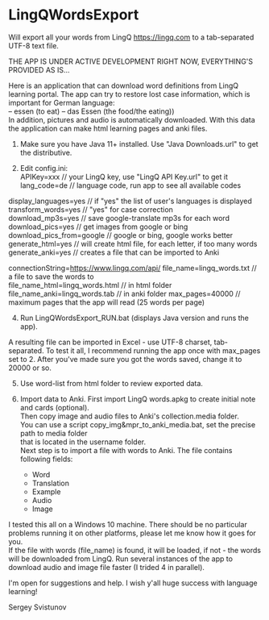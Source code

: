 # LingQWordsExport
Will export all your words from LingQ https://lingq.com
to a tab-separated UTF-8 text file.

THE APP IS UNDER ACTIVE DEVELOPMENT RIGHT NOW, EVERYTHING'S PROVIDED AS IS...

Here is an application that can download word definitions from LingQ learning portal.
The app can try to restore lost case information, which is important for German language:<br>
    – essen (to eat) – das Essen (the food/the eating)) <br>
In addition, pictures and audio is automatically downloaded.
With this data the application can make html learning pages and anki files.

1) Make sure you have Java 11+ installed. Use "Java Downloads.url" to get the distributive.

2) Edit config.ini: <br>
APIKey=xxx  // your LingQ key, use "LingQ API Key.url" to get it  <br>
lang_code=de // language code, run app to see all available codes  <br>

display_languages=yes // if "yes" the list of user's languages is displayed
transform_words=yes // "yes" for case correction  <br>
download_mp3s=yes // save google-translate mp3s for each word
download_pics=yes // get images from google or bing
download_pics_from=google // google or bing, google works better
generate_html=yes // will create html file, for each letter, if too many words
generate_anki=yes // creates a file that can be imported to Anki

connectionString=https://www.lingq.com/api/
file_name=lingq_words.txt // a file to save the words to <br>
file_name_html=lingq_words.html // in html folder
file_name_anki=lingq_words.tab // in anki folder
max_pages=40000 // maximum pages that the app will read (25 words per page) <br>

4) Run LingQWordsExport_RUN.bat (displays Java version and runs the app).

A resulting file can be imported in Excel - use UTF-8 charset, tab-separated. 
To test it all, I recommend running the app once with max_pages set to 2. 
After you've made sure you got the words saved, change it to 20000 or so.

5) Use word-list from html folder to review exported data.

6) Import data to Anki. First import LingQ words.apkg to create initial note and cards (optional). <br>
Then copy image and audio files to Anki's collection.media folder. <br>
You can use a script copy_img&mpr_to_anki_media.bat, set the precise path to media folder <br>
that is located in the username folder. <br>
Next step is to import a file with words to Anki. The file contains following fields: <br>
   * Word
   * Translation
   * Example
   * Audio
   * Image

I tested this all on a Windows 10 machine. There should be no particular problems running it on other platforms, please let me know how it goes for you. <br>
If the file with words (file_name) is found, it will be loaded, if not - the words will be downloaded from LingQ.
Run several instances of the app to download audio and image file faster (I trided 4 in parallel).

I'm open for suggestions and help. I wish y'all huge success with language learning!

Sergey Svistunov
